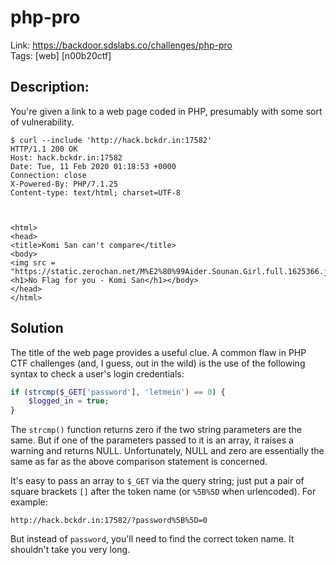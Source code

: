 php-pro
=========

Link: https://backdoor.sdslabs.co/challenges/php-pro \
Tags: [web] [n00b20ctf]

Description:
------------

You're given a link to a web page coded in PHP, presumably with some sort of vulnerability.

```
$ curl --include 'http://hack.bckdr.in:17582'
HTTP/1.1 200 OK
Host: hack.bckdr.in:17582
Date: Tue, 11 Feb 2020 01:18:53 +0000
Connection: close
X-Powered-By: PHP/7.1.25
Content-type: text/html; charset=UTF-8



<html>
<head>
<title>Komi San can't compare</title>
<body>
<img src = "https://static.zerochan.net/M%E2%80%99Aider.Sounan.Girl.full.1625366.jpg">
<h1>No Flag for you - Komi San</h1></body>
</head>
</html>
```

Solution
--------

The title of the web page provides a useful clue. A common flaw in PHP CTF challenges (and, I guess, out in the wild) is the use of the following syntax to check a user's login credentials:

```php
if (strcmp($_GET['password'], 'letmein') == 0) {
    $logged_in = true;
}
```

The `strcmp()` function returns zero if the two string parameters are the same. But if one of the parameters passed to it is an array, it raises a warning and returns NULL. Unfortunately, NULL and zero are essentially the same as far as the above comparison statement is concerned.

It's easy to pass an array to `$_GET` via the query string; just put a pair of square brackets `[]` after the token name (or `%5B%5D` when urlencoded). For example:

```
http://hack.bckdr.in:17582/?password%5B%5D=0
```

But instead of `password`, you'll need to find the correct token name. It shouldn't take you very long.
